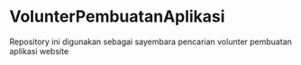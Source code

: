 # VolunterPembuatanAplikasi
Repository ini digunakan sebagai sayembara pencarian volunter pembuatan aplikasi website
